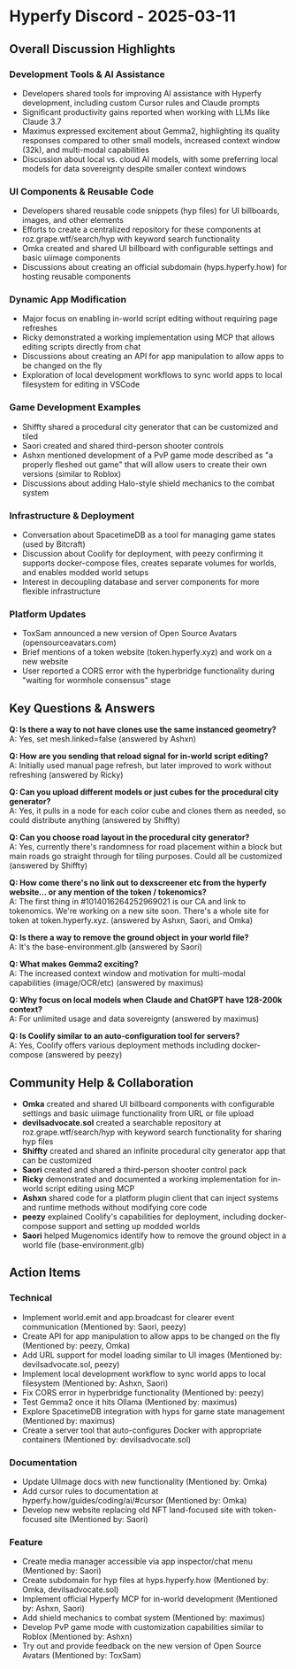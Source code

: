 # Hyperfy Discord - 2025-03-11

## Overall Discussion Highlights

### Development Tools & AI Assistance
- Developers shared tools for improving AI assistance with Hyperfy development, including custom Cursor rules and Claude prompts
- Significant productivity gains reported when working with LLMs like Claude 3.7
- Maximus expressed excitement about Gemma2, highlighting its quality responses compared to other small models, increased context window (32k), and multi-modal capabilities
- Discussion about local vs. cloud AI models, with some preferring local models for data sovereignty despite smaller context windows

### UI Components & Reusable Code
- Developers shared reusable code snippets (hyp files) for UI billboards, images, and other elements
- Efforts to create a centralized repository for these components at roz.grape.wtf/search/hyp with keyword search functionality
- Omka created and shared UI billboard with configurable settings and basic uiimage components
- Discussions about creating an official subdomain (hyps.hyperfy.how) for hosting reusable components

### Dynamic App Modification
- Major focus on enabling in-world script editing without requiring page refreshes
- Ricky demonstrated a working implementation using MCP that allows editing scripts directly from chat
- Discussions about creating an API for app manipulation to allow apps to be changed on the fly
- Exploration of local development workflows to sync world apps to local filesystem for editing in VSCode

### Game Development Examples
- Shiffty shared a procedural city generator that can be customized and tiled
- Saori created and shared third-person shooter controls
- Ashxn mentioned development of a PvP game mode described as "a properly fleshed out game" that will allow users to create their own versions (similar to Roblox)
- Discussions about adding Halo-style shield mechanics to the combat system

### Infrastructure & Deployment
- Conversation about SpacetimeDB as a tool for managing game states (used by Bitcraft)
- Discussion about Coolify for deployment, with peezy confirming it supports docker-compose files, creates separate volumes for worlds, and enables modded world setups
- Interest in decoupling database and server components for more flexible infrastructure

### Platform Updates
- ToxSam announced a new version of Open Source Avatars (opensourceavatars.com)
- Brief mentions of a token website (token.hyperfy.xyz) and work on a new website
- User reported a CORS error with the hyperbridge functionality during "waiting for wormhole consensus" stage

## Key Questions & Answers

**Q: Is there a way to not have clones use the same instanced geometry?**  
A: Yes, set mesh.linked=false (answered by Ashxn)

**Q: How are you sending that reload signal for in-world script editing?**  
A: Initially used manual page refresh, but later improved to work without refreshing (answered by Ricky)

**Q: Can you upload different models or just cubes for the procedural city generator?**  
A: Yes, it pulls in a node for each color cube and clones them as needed, so could distribute anything (answered by Shiffty)

**Q: Can you choose road layout in the procedural city generator?**  
A: Yes, currently there's randomness for road placement within a block but main roads go straight through for tiling purposes. Could all be customized (answered by Shiffty)

**Q: How come there's no link out to dexscreener etc from the hyperfy website... or any mention of the token / tokenomics?**  
A: The first thing in #1014016264252969021 is our CA and link to tokenomics. We're working on a new site soon. There's a whole site for token at token.hyperfy.xyz. (answered by Ashxn, Saori, and Omka)

**Q: Is there a way to remove the ground object in your world file?**  
A: It's the base-environment.glb (answered by Saori)

**Q: What makes Gemma2 exciting?**  
A: The increased context window and motivation for multi-modal capabilities (image/OCR/etc) (answered by maximus)

**Q: Why focus on local models when Claude and ChatGPT have 128-200k context?**  
A: For unlimited usage and data sovereignty (answered by maximus)

**Q: Is Coolify similar to an auto-configuration tool for servers?**  
A: Yes, Coolify offers various deployment methods including docker-compose (answered by peezy)

## Community Help & Collaboration

- **Omka** created and shared UI billboard components with configurable settings and basic uiimage functionality from URL or file upload
- **devilsadvocate.sol** created a searchable repository at roz.grape.wtf/search/hyp with keyword search functionality for sharing hyp files
- **Shiffty** created and shared an infinite procedural city generator app that can be customized
- **Saori** created and shared a third-person shooter control pack
- **Ricky** demonstrated and documented a working implementation for in-world script editing using MCP
- **Ashxn** shared code for a platform plugin client that can inject systems and runtime methods without modifying core code
- **peezy** explained Coolify's capabilities for deployment, including docker-compose support and setting up modded worlds
- **Saori** helped Mugenomics identify how to remove the ground object in a world file (base-environment.glb)

## Action Items

### Technical
- Implement world.emit and app.broadcast for clearer event communication (Mentioned by: Saori, peezy)
- Create API for app manipulation to allow apps to be changed on the fly (Mentioned by: peezy, Omka)
- Add URL support for model loading similar to UI images (Mentioned by: devilsadvocate.sol, peezy)
- Implement local development workflow to sync world apps to local filesystem (Mentioned by: Ashxn, Saori)
- Fix CORS error in hyperbridge functionality (Mentioned by: peezy)
- Test Gemma2 once it hits Ollama (Mentioned by: maximus)
- Explore SpacetimeDB integration with hyps for game state management (Mentioned by: maximus)
- Create a server tool that auto-configures Docker with appropriate containers (Mentioned by: devilsadvocate.sol)

### Documentation
- Update UIImage docs with new functionality (Mentioned by: Omka)
- Add cursor rules to documentation at hyperfy.how/guides/coding/ai/#cursor (Mentioned by: Omka)
- Develop new website replacing old NFT land-focused site with token-focused site (Mentioned by: Saori)

### Feature
- Create media manager accessible via app inspector/chat menu (Mentioned by: Saori)
- Create subdomain for hyp files at hyps.hyperfy.how (Mentioned by: Omka, devilsadvocate.sol)
- Implement official Hyperfy MCP for in-world development (Mentioned by: Ashxn, Saori)
- Add shield mechanics to combat system (Mentioned by: maximus)
- Develop PvP game mode with customization capabilities similar to Roblox (Mentioned by: Ashxn)
- Try out and provide feedback on the new version of Open Source Avatars (Mentioned by: ToxSam)